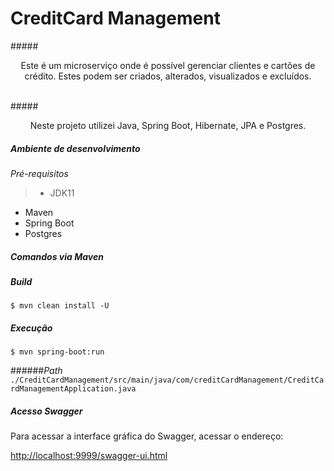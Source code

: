# CreditCard Management

#####<p align="center">Este é um microserviço onde é possível gerenciar clientes e cartões de crédito. Estes podem ser criados, alterados, 			    visualizados e excluídos.  </p>  
#####<p align="center">Neste projeto utilizei Java, Spring Boot, Hibernate, JPA e Postgres.  </p>

##### *Ambiente de desenvolvimento*

*Pré-requisitos*
> - JDK11
- Maven
- Spring Boot
- Postgres

##### *Comandos via Maven*

##### *Build*

```
$ mvn clean install -U 
```

##### *Execução*

```
$ mvn spring-boot:run 
```

######*Path* `./CreditCardManagement/src/main/java/com/creditCardManagement/CreditCardManagementApplication.java`


##### *Acesso Swagger*

Para acessar a interface gráfica do Swagger, acessar o endereço: 

[http://localhost:9999/swagger-ui.html](http://localhost:9999/swagger-ui.html)
